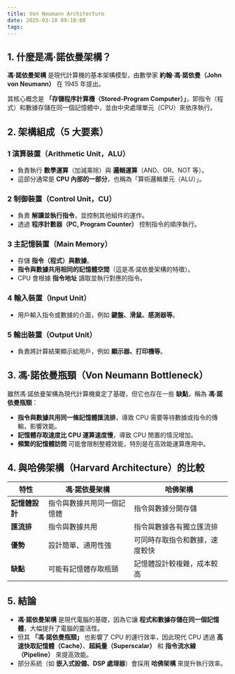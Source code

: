 ```yaml
---
title: Von Neumann Architecture
date: 2025-03-18 09:18:08
tags:
---
```

## 1. 什麼是馮·諾依曼架構？
**馮·諾依曼架構** 是現代計算機的基本架構模型，由數學家 **約翰·馮·諾依曼（John von Neumann）** 在 1945 年提出。

其核心概念是 **「存儲程序計算機（Stored-Program Computer）」**，即指令（程式）和數據存儲在同一個記憶體中，並由中央處理單元（CPU）來依序執行。

## 2. 架構組成（5 大要素）
### **1 演算裝置（Arithmetic Unit，ALU）**
- 負責執行 **數學運算**（加減乘除）與 **邏輯運算**（AND、OR、NOT 等）。
- 這部分通常是 **CPU 內部的一部分**，也稱為「算術邏輯單元（ALU）」。

### **2 制御裝置（Control Unit，CU）**
- 負責 **解讀並執行指令**，並控制其他組件的運作。
- 透過 **程序計數器（PC, Program Counter）** 控制指令的順序執行。

### **3 主記憶裝置（Main Memory）**
- 存儲 **指令（程式）與數據**。
- **指令與數據共用相同的記憶體空間**（這是馮·諾依曼架構的特徵）。
- CPU 會根據 **指令地址** 讀取並執行對應的指令。

### **4 輸入裝置（Input Unit）**
- 用戶輸入指令或數據的介面，例如 **鍵盤、滑鼠、感測器等**。

### **5 輸出裝置（Output Unit）**
- 負責將計算結果顯示給用戶，例如 **顯示器、打印機等**。

## 3. 馮·諾依曼瓶頸（Von Neumann Bottleneck）
雖然馮·諾依曼架構為現代計算機奠定了基礎，但它也存在一些 **缺點**，稱為 **馮·諾依曼瓶頸**：
- **指令與數據共用同一條記憶體匯流排**，導致 CPU 需要等待數據或指令的傳輸，影響效能。
- **記憶體存取速度比 CPU 運算速度慢**，導致 CPU 閒置的情況增加。
- **頻繁的記憶體訪問** 可能會限制整體效能，特別是在高效能運算應用中。

## 4. 與哈佛架構（Harvard Architecture）的比較
| 特性 | 馮·諾依曼架構 | 哈佛架構 |
|------|------------|------------|
| **記憶體設計** | 指令與數據共用同一個記憶體 | 指令與數據分開存儲 |
| **匯流排** | 指令與數據共用 | 指令與數據各有獨立匯流排 |
| **優勢** | 設計簡單、通用性強 | 可同時存取指令和數據，速度較快 |
| **缺點** | 可能有記憶體存取瓶頸 | 記憶體設計較複雜，成本較高 |

## 5. 結論
- **馮·諾依曼架構** 是現代電腦的基礎，因為它讓 **程式和數據存儲在同一個記憶體**，大幅提升了電腦的靈活性。
- 但其 **「馮·諾依曼瓶頸」** 也影響了 CPU 的運行效率，因此現代 CPU 透過 **高速快取記憶體（Cache）**、**超純量（Superscalar）** 和 **指令流水線（Pipeline）** 來提高效能。
- 部分系統（如 **嵌入式設備、DSP 處理器**）會採用 **哈佛架構** 來提升執行效率。
